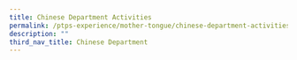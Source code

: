 ```yaml
---
title: Chinese Department Activities
permalink: /ptps-experience/mother-tongue/chinese-department-activities/
description: ""
third_nav_title: Chinese Department
---
```

